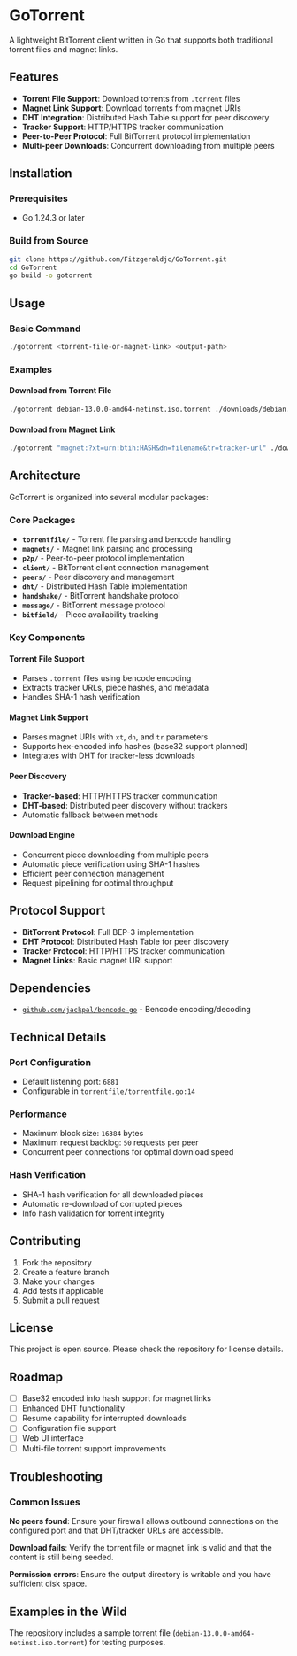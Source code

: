 # GoTorrent

A lightweight BitTorrent client written in Go that supports both traditional torrent files and magnet links.

## Features

- **Torrent File Support**: Download torrents from `.torrent` files
- **Magnet Link Support**: Download torrents from magnet URIs
- **DHT Integration**: Distributed Hash Table support for peer discovery
- **Tracker Support**: HTTP/HTTPS tracker communication
- **Peer-to-Peer Protocol**: Full BitTorrent protocol implementation
- **Multi-peer Downloads**: Concurrent downloading from multiple peers

## Installation

### Prerequisites

- Go 1.24.3 or later

### Build from Source

```bash
git clone https://github.com/Fitzgeraldjc/GoTorrent.git
cd GoTorrent
go build -o gotorrent
```

## Usage

### Basic Command

```bash
./gotorrent <torrent-file-or-magnet-link> <output-path>
```

### Examples

#### Download from Torrent File
```bash
./gotorrent debian-13.0.0-amd64-netinst.iso.torrent ./downloads/debian.iso
```

#### Download from Magnet Link
```bash
./gotorrent "magnet:?xt=urn:btih:HASH&dn=filename&tr=tracker-url" ./downloads/file
```

## Architecture

GoTorrent is organized into several modular packages:

### Core Packages

- **`torrentfile/`** - Torrent file parsing and bencode handling
- **`magnets/`** - Magnet link parsing and processing
- **`p2p/`** - Peer-to-peer protocol implementation
- **`client/`** - BitTorrent client connection management
- **`peers/`** - Peer discovery and management
- **`dht/`** - Distributed Hash Table implementation
- **`handshake/`** - BitTorrent handshake protocol
- **`message/`** - BitTorrent message protocol
- **`bitfield/`** - Piece availability tracking

### Key Components

#### Torrent File Support
- Parses `.torrent` files using bencode encoding
- Extracts tracker URLs, piece hashes, and metadata
- Handles SHA-1 hash verification

#### Magnet Link Support
- Parses magnet URIs with `xt`, `dn`, and `tr` parameters
- Supports hex-encoded info hashes (base32 support planned)
- Integrates with DHT for tracker-less downloads

#### Peer Discovery
- **Tracker-based**: HTTP/HTTPS tracker communication
- **DHT-based**: Distributed peer discovery without trackers
- Automatic fallback between methods

#### Download Engine
- Concurrent piece downloading from multiple peers
- Automatic piece verification using SHA-1 hashes
- Efficient peer connection management
- Request pipelining for optimal throughput

## Protocol Support

- **BitTorrent Protocol**: Full BEP-3 implementation
- **DHT Protocol**: Distributed Hash Table for peer discovery
- **Tracker Protocol**: HTTP/HTTPS tracker communication
- **Magnet Links**: Basic magnet URI support

## Dependencies

- [`github.com/jackpal/bencode-go`](https://github.com/jackpal/bencode-go) - Bencode encoding/decoding

## Technical Details

### Port Configuration
- Default listening port: `6881`
- Configurable in `torrentfile/torrentfile.go:14`

### Performance
- Maximum block size: `16384` bytes
- Maximum request backlog: `50` requests per peer
- Concurrent peer connections for optimal download speed

### Hash Verification
- SHA-1 hash verification for all downloaded pieces
- Automatic re-download of corrupted pieces
- Info hash validation for torrent integrity

## Contributing

1. Fork the repository
2. Create a feature branch
3. Make your changes
4. Add tests if applicable
5. Submit a pull request

## License

This project is open source. Please check the repository for license details.

## Roadmap

- [ ] Base32 encoded info hash support for magnet links
- [ ] Enhanced DHT functionality
- [ ] Resume capability for interrupted downloads
- [ ] Configuration file support
- [ ] Web UI interface
- [ ] Multi-file torrent support improvements

## Troubleshooting

### Common Issues

**No peers found**: Ensure your firewall allows outbound connections on the configured port and that DHT/tracker URLs are accessible.

**Download fails**: Verify the torrent file or magnet link is valid and that the content is still being seeded.

**Permission errors**: Ensure the output directory is writable and you have sufficient disk space.

## Examples in the Wild

The repository includes a sample torrent file (`debian-13.0.0-amd64-netinst.iso.torrent`) for testing purposes.